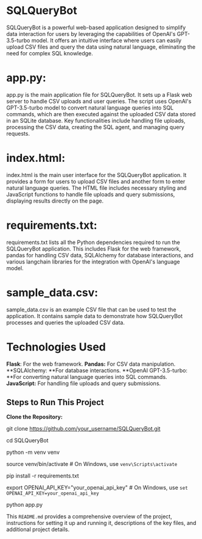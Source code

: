 # SQLQueryBot
SQLQueryBot is a powerful web-based application designed to simplify data interaction for users by leveraging the capabilities of OpenAI's GPT-3.5-turbo model. It offers an intuitive interface where users can easily upload CSV files and query the data using natural language, eliminating the need for complex SQL knowledge. 
# app.py:
app.py is the main application file for SQLQueryBot. It sets up a Flask web server to handle CSV uploads and user queries. The script uses OpenAI's GPT-3.5-turbo model to convert natural language queries into SQL commands, which are then executed against the uploaded CSV data stored in an SQLite database. Key functionalities include handling file uploads, processing the CSV data, creating the SQL agent, and managing query requests.
# index.html:
index.html is the main user interface for the SQLQueryBot application. It provides a form for users to upload CSV files and another form to enter natural language queries. The HTML file includes necessary styling and JavaScript functions to handle file uploads and query submissions, displaying results directly on the page.
# requirements.txt:
requirements.txt lists all the Python dependencies required to run the SQLQueryBot application. This includes Flask for the web framework, pandas for handling CSV data, SQLAlchemy for database interactions, and various langchain libraries for the integration with OpenAI's language model.
# sample_data.csv:
sample_data.csv is an example CSV file that can be used to test the application. It contains sample data to demonstrate how SQLQueryBot processes and queries the uploaded CSV data.
# Technologies Used
**Flask**: For the web framework.
**Pandas:** For CSV data manipulation.
**SQLAlchemy: **For database interactions.
**OpenAI GPT-3.5-turbo: **For converting natural language queries into SQL commands.
**JavaScript:** For handling file uploads and query submissions.

## Steps to Run This Project

**Clone the Repository:**
   
   git clone https://github.com/your_username/SQLQueryBot.git

   cd SQLQueryBot

   python -m venv venv

   source venv/bin/activate  # On Windows, use `venv\Scripts\activate`

   pip install -r requirements.txt

   export OPENAI_API_KEY="your_openai_api_key"  # On Windows, use `set OPENAI_API_KEY=your_openai_api_key`

   python app.py





This `README.md` provides a comprehensive overview of the project, instructions for setting it up and running it, descriptions of the key files, and additional project details.
